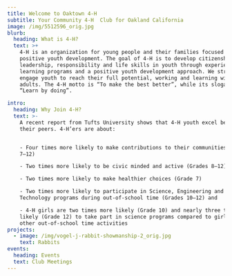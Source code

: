 ```yaml
---
title: Welcome to Oaktown 4-H
subtitle: Your Community 4-H  Club for Oakland California
image: /img/5512596_orig.jpg
blurb:
  heading: What is 4-H?
  text: >+
    4-H is an organization for young people and their families focused on
    positive youth development. The goal of 4-H is to develop citizenship,
    leadership, responsibility and life skills in youth through experiential
    learning programs and a positive youth development approach. We strive to
    engage youth to reach their full potential, working and learning with caring
    adults. The 4-H motto is “To make the best better”, while its slogan is
    “Learn by doing”. 

intro:
  heading: Why Join 4-H?
  text: >-
    A recent report from Tufts University shows that 4-H youth excel beyond
    their peers. 4-H’ers are about:


    - Four times more likely to make contributions to their communities (Grades
    7–12)

    - Two times more likely to be civic minded and active (Grades 8–12)

    - Two times more likely to make healthier choices (Grade 7)

    - Two times more likely to participate in Science, Engineering and Computer
    Technology programs during out-of-school time (Grades 10–12) and

    - 4-H girls are two times more likely (Grade 10) and nearly three times more
    likely (Grade 12) to take part in science programs compared to girls in
    other out-of-school time activities
projects:
  - image: /img/vogel-j-rabbit-showmanship-2_orig.jpg
    text: Rabbits
events:
  heading: Events
  text: Club Meetings
---
```


